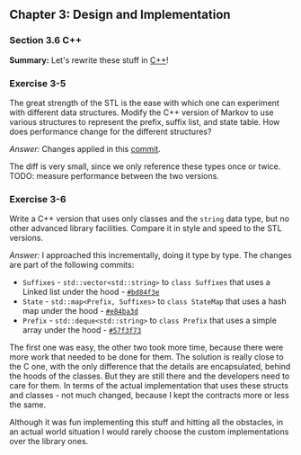 ## Chapter 3: Design and Implementation

### Section 3.6 C++
**Summary:** Let's rewrite these stuff in [C++](markov.cpp)!

### Exercise 3-5
The great strength of the STL is the ease with which one can experiment with different data structures.
Modify the C++ version of Markov to use various structures to represent the prefix, suffix list, and state table.
How does performance change for the different structures?

*Answer:* Changes applied in this [commit](https://github.com/asankov/the-practice-of-programming/commit/d15f071648e617437256b644f4649299bca332d0).

The diff is very small, since we only reference these types once or twice.
TODO: measure performance between the two versions.

### Exercise 3-6
Write a C++ version that uses only classes and the `string` data type, but no other advanced library facilities.
Compare it in style and speed to the STL versions.

*Answer:* I approached this incrementally, doing it type by type.
The changes are part of the following commits:
- `Suffixes` - `std::vector<std::string>` to `class Suffixes` that uses a Linked list under the hood - [`#bd84f3e`](https://github.com/asankov/the-practice-of-programming/commit/bd84f3e6112069e25f56e798d08384ea3d5aa50b)
- `State` - `std::map<Prefix, Suffixes>` to `class StateMap` that uses a hash map under the hood - [`#e84ba3d`](https://github.com/asankov/the-practice-of-programming/commit/e84ba3dd3f3f8fa7e9f831475b3e5499a129da47)
- `Prefix` - `std::deque<std::string>` to `class Prefix` that uses a simple array under the hood - [`#57f3f73`](https://github.com/asankov/the-practice-of-programming/commit/57f3f73a70cf9700a7559c694c8c7010afaca19d)

The first one was easy, the other two took more time, because there were more work that needed to be done for them.
The solution is really close to the C one, with the only difference that the details are encapsulated, behind the hoods of the classes.
But they are still there and the developers need to care for them.
In terms of the actual implementation that uses these structs and classes - not much changed, because I kept the contracts more or less the same.

Although it was fun implementing this stuff and hitting all the obstacles, in an actual world situation I would rarely choose the custom implementations over the library ones.